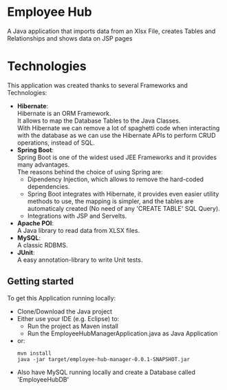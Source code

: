 # Employee Hub
A Java application that imports data from an Xlsx File, creates Tables and Relationships and shows data on JSP pages

# Technologies
This application was created thanks to several Frameworks and Technologies:
  - **Hibernate**:  
  Hibernate is an ORM Framework.  
  It allows to map the Database Tables to the Java Classes.  
  With Hibernate we can remove a lot of spaghetti code when interacting with the database as we can use the Hibernate APIs to perform CRUD operations, instead of SQL.
  - **Spring Boot**:  
  Spring Boot is one of the widest used JEE Frameworks and it provides many advantages.  
  The reasons behind the choice of using Spring are:
    - Dipendency Injection, which allows to remove the hard-coded dependencies.  
    - Spring Boot integrates with Hibernate, it provides even easier utility methods to use, the mapping is simpler, and the tables are automaticaly created (No need of any 'CREATE TABLE' SQL Query).
    - Integrations with JSP and Servelts.
  - **Apache POI**:  
  A Java library to read data from XLSX files.
  - **MySQL**:  
  A classic RDBMS.
  - **JUnit**:  
  A easy annotation-library to write Unit tests.

## Getting started
To get this Application running locally:

  - Clone/Download the Java project
  - Either use your IDE (e.g. Eclipse) to:
    - Run the project as Maven install 
    - Run the EmployeeHubManagerApplication.java as Java Application
  - or:
    ```
    mvn install
    java -jar target/employee-hub-manager-0.0.1-SNAPSHOT.jar
    ```
  - Also have MySQL running locally and create a Database called 'EmployeeHubDB'
